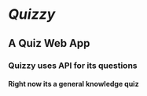 # ***Quizzy***
## A Quiz Web App
### Quizzy uses API for its questions
#### Right now its a general knowledge quiz


